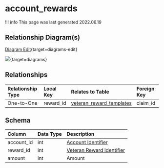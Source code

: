 # account_rewards

!!! info
	This page was last generated 2022.06.19

## Relationship Diagram(s)

[Diagram Edit](https://mermaid.live/edit#eyJjb2RlIjoiZXJEaWFncmFtXG4gICAgYWNjb3VudF9yZXdhcmRzIHtcbiAgICAgICAgaW50dW5zaWduZWQgYWNjb3VudF9pZFxuICAgICAgICBpbnR1bnNpZ25lZCByZXdhcmRfaWRcbiAgICB9XG4gICAgdmV0ZXJhbl9yZXdhcmRfdGVtcGxhdGVzIHtcbiAgICAgICAgaW50dW5zaWduZWQgY2xhaW1faWRcbiAgICAgICAgaW50dW5zaWduZWQgaXRlbV9pZFxuICAgIH1cbiAgICBhY2NvdW50X3Jld2FyZHMgfHwtLW97IHZldGVyYW5fcmV3YXJkX3RlbXBsYXRlcyA6IE9uZS10by1PbmVcblxuIiwibWVybWFpZCI6eyJ0aGVtZSI6ImRlZmF1bHQifSwidXBkYXRlRWRpdG9yIjp0cnVlLCJhdXRvU3luYyI6dHJ1ZSwidXBkYXRlRGlhZ3JhbSI6dHJ1ZX0=){target=diagrams-edit}

[![](https://mermaid.ink/img/eyJjb2RlIjoiZXJEaWFncmFtXG4gICAgYWNjb3VudF9yZXdhcmRzIHtcbiAgICAgICAgaW50dW5zaWduZWQgYWNjb3VudF9pZFxuICAgICAgICBpbnR1bnNpZ25lZCByZXdhcmRfaWRcbiAgICB9XG4gICAgdmV0ZXJhbl9yZXdhcmRfdGVtcGxhdGVzIHtcbiAgICAgICAgaW50dW5zaWduZWQgY2xhaW1faWRcbiAgICAgICAgaW50dW5zaWduZWQgaXRlbV9pZFxuICAgIH1cbiAgICBhY2NvdW50X3Jld2FyZHMgfHwtLW97IHZldGVyYW5fcmV3YXJkX3RlbXBsYXRlcyA6IE9uZS10by1PbmVcblxuIiwibWVybWFpZCI6eyJ0aGVtZSI6ImRlZmF1bHQifSwidXBkYXRlRWRpdG9yIjp0cnVlLCJhdXRvU3luYyI6dHJ1ZSwidXBkYXRlRGlhZ3JhbSI6dHJ1ZX0=)](https://mermaid.ink/img/eyJjb2RlIjoiZXJEaWFncmFtXG4gICAgYWNjb3VudF9yZXdhcmRzIHtcbiAgICAgICAgaW50dW5zaWduZWQgYWNjb3VudF9pZFxuICAgICAgICBpbnR1bnNpZ25lZCByZXdhcmRfaWRcbiAgICB9XG4gICAgdmV0ZXJhbl9yZXdhcmRfdGVtcGxhdGVzIHtcbiAgICAgICAgaW50dW5zaWduZWQgY2xhaW1faWRcbiAgICAgICAgaW50dW5zaWduZWQgaXRlbV9pZFxuICAgIH1cbiAgICBhY2NvdW50X3Jld2FyZHMgfHwtLW97IHZldGVyYW5fcmV3YXJkX3RlbXBsYXRlcyA6IE9uZS10by1PbmVcblxuIiwibWVybWFpZCI6eyJ0aGVtZSI6ImRlZmF1bHQifSwidXBkYXRlRWRpdG9yIjp0cnVlLCJhdXRvU3luYyI6dHJ1ZSwidXBkYXRlRGlhZ3JhbSI6dHJ1ZX0=){target=diagrams}


## Relationships

| Relationship Type | Local Key | Relates to Table | Foreign Key |
| :--- | :--- | :--- | :--- |
| One-to-One | reward_id | [veteran_reward_templates](../../schema/admin/veteran_reward_templates.md) | claim_id |


## Schema

| Column | Data Type | Description |
| :--- | :--- | :--- |
| account_id | int | [Account Identifier](account.md) |
| reward_id | int | [Veteran Reward Identifier](../../schema/admin/veteran_reward_templates.md) |
| amount | int | Amount |

